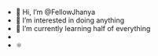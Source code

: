 - 👋 Hi, I’m @FellowJhanya
- 👀 I’m interested in doing anything
- 🌱 I’m currently learning half of everything
- 
- ⚛️

<!---
FellowJhanya/FellowJhanya is a ✨ special ✨ repository because its `README.md` (this file) appears on your GitHub profile.
You can click the Preview link to take a look at your changes.
--->
